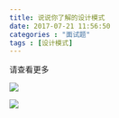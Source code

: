 ```yaml
---
title: 说说你了解的设计模式
date: 2017-07-21 11:56:50
categories : "面试题"
tags : [设计模式]
---
```


请查看更多

<!--  more  -->

![](http://osluooofp.bkt.clouddn.com/17-7-21/30806354.jpg)

![](http://osluooofp.bkt.clouddn.com/17-7-21/4044119.jpg)

